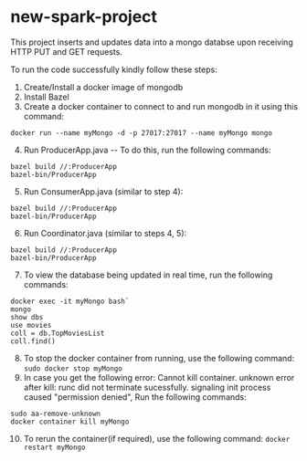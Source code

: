 # new-spark-project

This project inserts and updates data into a mongo databse upon receiving HTTP PUT and GET requests.

To run the code successfully kindly follow these steps:
1. Create/Install a docker image of mongodb
2. Install Bazel
3. Create a docker container to connect to and run mongodb in it using this command: 
```
docker run --name myMongo -d -p 27017:27017 --name myMongo mongo
```
4. Run ProducerApp.java -- To do this, run the following commands: 
```
bazel build //:ProducerApp
bazel-bin/ProducerApp
```
5. Run ConsumerApp.java (similar to step 4): 
```
bazel build //:ProducerApp
bazel-bin/ProducerApp
```
6. Run Coordinator.java (similar to steps 4, 5):
```
bazel build //:ProducerApp
bazel-bin/ProducerApp
```
7. To view the database being updated in real time, run the following commands:
```
docker exec -it myMongo bash`
mongo
show dbs
use movies
coll = db.TopMoviesList
coll.find()
```
8. To stop the docker container from running, use the following command: ```sudo docker stop myMongo``` 
9. In case you get the following error: Cannot kill container. unknown error after kill: runc did not terminate sucessfully. signaling init process caused "permission denied", 
Run the following commands: 
```
sudo aa-remove-unknown
docker container kill myMongo
``` 
10. To rerun the container(if required), use the following command: ```docker restart myMongo```
